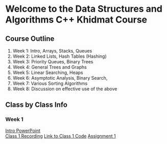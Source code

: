 # Welcome to the Data Structures and Algorithms C++ Khidmat Course

## Course Outline
1. Week 1: Intro, Arrays, Stacks, Queues
2. Week 2: Linked Lists, Hash Tables (Hashing)
3. Week 3: Priority Queues, Binary Trees
4. Week 4: General Trees and Graphs
5. Week 5: Linear Searching, Heaps
6. Week 6: Asymptotic Analysis, Binary Search,
7. Week 7: Various Sorting Algorithms
8. Week 8: Discussion on effective use of the above

## Class by Class Info
### Week 1
[Intro PowerPoint](https://docs.google.com/presentation/d/1FcykBlQ1-jTtZOqBTC8k6DJ7p8eKzBHG/edit?usp=sharing&ouid=102829175677708313220&rtpof=true&sd=true)  
[Class 1 Recording](https://drive.google.com/drive/folders/1_a37J1Qm2Fn0TQ_YSZXEduRRZSkOkoqK?usp=sharing)
[Link to Class 1 Code](https://github.com/Deprecator16/DataStructuresAlgorithmsKhidmat/tree/main/Class%201)
[Assignment 1](https://forms.gle/9iA2dqmrXNmaYJ7L7)
